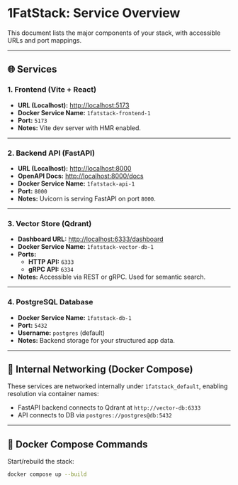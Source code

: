 # 1FatStack: Service Overview

This document lists the major components of your stack, with accessible URLs and port mappings.

---

## 🌐 Services

### 1. **Frontend (Vite + React)**
- **URL (Localhost):** [http://localhost:5173](http://localhost:5173)
- **Docker Service Name:** `1fatstack-frontend-1`
- **Port:** `5173`
- **Notes:** Vite dev server with HMR enabled.

---

### 2. **Backend API (FastAPI)**
- **URL (Localhost):** [http://localhost:8000](http://localhost:8000)
- **OpenAPI Docs:** [http://localhost:8000/docs](http://localhost:8000/docs)
- **Docker Service Name:** `1fatstack-api-1`
- **Port:** `8000`
- **Notes:** Uvicorn is serving FastAPI on port `8000`.

---

### 3. **Vector Store (Qdrant)**
- **Dashboard URL:** [http://localhost:6333/dashboard](http://localhost:6333/dashboard)
- **Docker Service Name:** `1fatstack-vector-db-1`
- **Ports:**
  - **HTTP API:** `6333`
  - **gRPC API:** `6334`
- **Notes:** Accessible via REST or gRPC. Used for semantic search.

---

### 4. **PostgreSQL Database**
- **Docker Service Name:** `1fatstack-db-1`
- **Port:** `5432`
- **Username:** `postgres` (default)
- **Notes:** Backend storage for your structured app data.

---

## 🔁 Internal Networking (Docker Compose)
These services are networked internally under `1fatstack_default`, enabling resolution via container names:
- FastAPI backend connects to Qdrant at `http://vector-db:6333`
- API connects to DB via `postgres://postgres@db:5432`

---

## 🐳 Docker Compose Commands

Start/rebuild the stack:
```bash
docker compose up --build